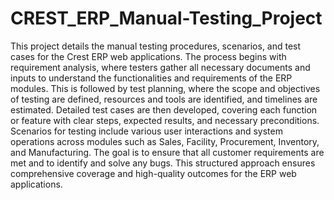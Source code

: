 # CREST_ERP_Manual-Testing_Project

This project details the manual testing procedures, scenarios, and test cases for the Crest ERP web applications. The process begins with requirement analysis, where testers gather all necessary documents and inputs to understand the functionalities and requirements of the ERP modules. 
This is followed by test planning, where the scope and objectives of testing are defined, resources and tools are identified, and timelines are estimated. Detailed test cases are then developed, covering each function or feature with clear steps, expected results, and necessary preconditions.
Scenarios for testing include various user interactions and system operations across modules such as Sales, Facility, Procurement, Inventory, and Manufacturing. 
The goal is to ensure that all customer requirements are met and to identify and solve any bugs. This structured approach ensures comprehensive coverage and high-quality outcomes for the ERP web applications.
